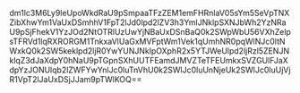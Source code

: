 dm1lc3M6Ly9leUpoWkdRaU9pSmpaaTFzZEM1emFHRnlaV05sYm5SeVpTNXZibXhwYm1VaUxDSmhhV1FpT2lJd0lpd2lZV3h3YmlJNklpSXNJbWh2YzNRaU9pSjFhekV1YzJOd2NtOTRlUzUwYjNBaUxDSnBaQ0k2SWpWbU56VXhZelpsTFRVd1lqRXRORGM1TnkxaVlUaGxMVFptWm1Vek1qUmhNR0pqWlNJc0ltNWxkQ0k2SW5keklpd2ljR0YwYUNJNklpOXphR2x5YTJWeUlpd2ljRzl5ZENJNklqZ3dJaXdpY0hNaU9pTGpnSXhUUTFEamdJMVZTeTFEUmkxSVZGUlFJaXdpYzJONUlqb2lZWFYwYnlJc0luTnVhU0k2SWlJc0luUnNjeUk2SWlJc0luUjVjR1VpT2lJaUxDSjJJam9pTWlKOQ==
